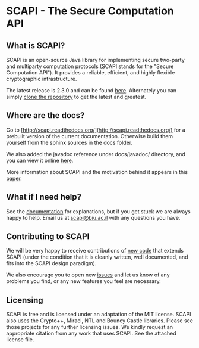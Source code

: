 SCAPI - The Secure Computation API
==================================

What is SCAPI?
--------------

SCAPI is an open-source Java library for implementing secure two-party and multiparty computation protocols (SCAPI stands for the "Secure Computation API"). It provides a reliable, efficient, and highly flexible cryptographic infrastructure.

The latest release is 2.3.0 and can be found [here](http://crypto.biu.ac.il/downloads-scapi.php).
Alternately you can simply [clone the repository](http://scapi.readthedocs.org/en/latest/install.html#installing-scapi-from-source-on-unix-based-operating-systems) to get the latest and greatest.

Where are the docs?
-------------------

Go to [http://scapi.readthedocs.org/](http://scapi.readthedocs.org/) 
for a prebuilt version of the current documentation. 
Otherwise build them yourself from the sphinx sources in the docs folder.

We also added the javadoc reference under docs/javadoc/ directory, and you can view it online [here](http://crypto.biu.ac.il/scapi/SCAPI_Javadoc_V2.3.0/SCAPI_Javadoc_V2.3.0/index.html).

More information about SCAPI and the motivation behind it appears in this [paper](http://crypto.biu.ac.il/scapi/scapi.pdf).

What if I need help?
--------------------

See the [documentation](http://scapi.readthedocs.org/) for explanations, but if you get stuck we are always happy to help. Email us at [scapi@biu.ac.il](mailto:scapi@biu.ac.il) with any questions you have.

Contributing to SCAPI
---------------------

We will be very happy to receive contributions of [new code](https://github.com/cryptobiu/scapi/pulls) that extends SCAPI (under the condition that it is cleanly written, well documented, and fits into the SCAPI design paradigm). 

We also encourage you to open new [issues](https://github.com/cryptobiu/scapi/issues) and let us know of any problems you find, or any new features you feel are necessary.

Licensing
---------

SCAPI is free and is licensed under an adaptation of the MIT license. SCAPI also
uses the Crypto++, Miracl, NTL and Bouncy Castle libraries. Please see those projects for any
further licensing issues. We kindly request an appropriate citation from any work that uses SCAPI. See the attached license file.
